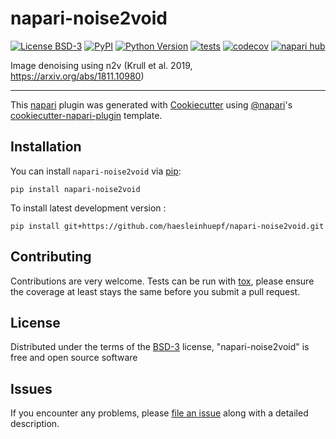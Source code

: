 # napari-noise2void

[![License BSD-3](https://img.shields.io/pypi/l/napari-noise2void.svg?color=green)](https://github.com/haesleinhuepf/napari-noise2void/raw/main/LICENSE)
[![PyPI](https://img.shields.io/pypi/v/napari-noise2void.svg?color=green)](https://pypi.org/project/napari-noise2void)
[![Python Version](https://img.shields.io/pypi/pyversions/napari-noise2void.svg?color=green)](https://python.org)
[![tests](https://github.com/haesleinhuepf/napari-noise2void/workflows/tests/badge.svg)](https://github.com/haesleinhuepf/napari-noise2void/actions)
[![codecov](https://codecov.io/gh/haesleinhuepf/napari-noise2void/branch/main/graph/badge.svg)](https://codecov.io/gh/haesleinhuepf/napari-noise2void)
[![napari hub](https://img.shields.io/endpoint?url=https://api.napari-hub.org/shields/napari-noise2void)](https://napari-hub.org/plugins/napari-noise2void)

Image denoising using n2v (Krull et al. 2019, https://arxiv.org/abs/1811.10980)

----------------------------------

This [napari] plugin was generated with [Cookiecutter] using [@napari]'s [cookiecutter-napari-plugin] template.

<!--
Don't miss the full getting started guide to set up your new package:
https://github.com/napari/cookiecutter-napari-plugin#getting-started

and review the napari docs for plugin developers:
https://napari.org/plugins/index.html
-->

## Installation

You can install `napari-noise2void` via [pip]:

    pip install napari-noise2void



To install latest development version :

    pip install git+https://github.com/haesleinhuepf/napari-noise2void.git


## Contributing

Contributions are very welcome. Tests can be run with [tox], please ensure
the coverage at least stays the same before you submit a pull request.

## License

Distributed under the terms of the [BSD-3] license,
"napari-noise2void" is free and open source software

## Issues

If you encounter any problems, please [file an issue] along with a detailed description.

[napari]: https://github.com/napari/napari
[Cookiecutter]: https://github.com/audreyr/cookiecutter
[@napari]: https://github.com/napari
[MIT]: http://opensource.org/licenses/MIT
[BSD-3]: http://opensource.org/licenses/BSD-3-Clause
[GNU GPL v3.0]: http://www.gnu.org/licenses/gpl-3.0.txt
[GNU LGPL v3.0]: http://www.gnu.org/licenses/lgpl-3.0.txt
[Apache Software License 2.0]: http://www.apache.org/licenses/LICENSE-2.0
[Mozilla Public License 2.0]: https://www.mozilla.org/media/MPL/2.0/index.txt
[cookiecutter-napari-plugin]: https://github.com/napari/cookiecutter-napari-plugin

[file an issue]: https://github.com/haesleinhuepf/napari-noise2void/issues

[napari]: https://github.com/napari/napari
[tox]: https://tox.readthedocs.io/en/latest/
[pip]: https://pypi.org/project/pip/
[PyPI]: https://pypi.org/
